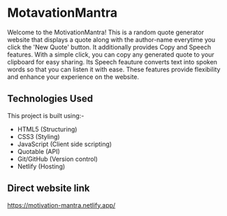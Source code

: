 # MotavationMantra
Welcome to the MotivationMantra! This is a random quote generator website that displays a quote along with the author-name everytime you click the 'New Quote' button. It additionally provides Copy and Speech features. With a simple click, you can copy any generated quote to your clipboard for easy sharing. Its Speech feauture converts text into spoken words so that you can listen it with ease. These features provide flexibility and enhance your experience on the website.

## Technologies Used
This project is built using:-  
 - HTML5 (Structuring)  
 - CSS3 (Styling)  
 - JavaScript (Client side scripting)  
 - Quotable (API)  
 - Git/GitHub (Version control)  
 - Netlify (Hosting)  
 
 ## Direct website link
  https://motivation-mantra.netlify.app/
